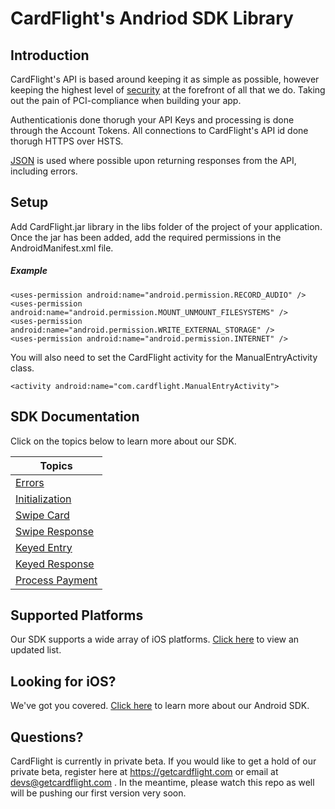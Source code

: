CardFlight's Andriod SDK Library
=================


Introduction
------------

CardFlight's API is based around keeping it as simple as possible, however keeping the highest level of [security](http://#) at the forefront of all that we do. Taking out the pain of PCI-compliance when building your app.

Authenticationis done thorugh your API Keys and processing is done through the Account Tokens. All connections to CardFlight's API id done thorugh HTTPS over HSTS.

[JSON](http://www.json.org) is used where possible upon returning responses from the API, including errors.



Setup
----------

Add CardFlight.jar library in the libs folder of the project of your application. Once the jar has been added, add the required permissions in the AndroidManifest.xml file.

##### Example

```
<uses-permission android:name="android.permission.RECORD_AUDIO" />
<uses-permission android:name="android.permission.MOUNT_UNMOUNT_FILESYSTEMS" />
<uses-permission android:name="android.permission.WRITE_EXTERNAL_STORAGE" />
<uses-permission android:name="android.permission.INTERNET" />
```

You will also need to set the CardFlight activity for the ManualEntryActivity class.

```
<activity android:name="com.cardflight.ManualEntryActivity">
```

SDK Documentation
--------------

Click on the topics below to learn more about our SDK.

| Topics |
| ------------ |
| [Errors](https://developers.getcardflight.com/docs/api/android#errors) |
| [Initialization](https://developers.getcardflight.com/docs/api/android#initialization)|
| [Swipe Card](https://developers.getcardflight.com/docs/api/android#swipe_card)|
| [Swipe Response](https://developers.getcardflight.com/docs/api/android#swipe_card_response)|
| [Keyed Entry](https://developers.getcardflight.com/docs/api/android#keyed_entry)|
| [Keyed Response](https://developers.getcardflight.com/docs/api/android#keyed_response)|
| [Process Payment](https://developers.getcardflight.com/docs/api/android#process_payment)|


Supported Platforms
-----------------------

Our SDK supports a wide array of iOS platforms. [Click here](https://developers.getcardflight.com/docs/ios) to view an updated list.


Looking for iOS?
-----------------

We've got you covered. [Click here](https://github.com/CardFlight/cardflight-ios) to learn more about our Android SDK. 


Questions?
--------

CardFlight is currently in private beta. If you would like to get a hold of our private beta, register here at https://getcardflight.com or email at devs@getcardflight.com . In the meantime, please watch this repo as well will be pushing our first version very soon.
